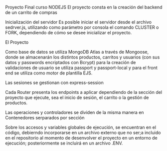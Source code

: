 Proyecto Final curso NODEJS
El proyecto consta en la creación del backend de un carrito de compras

Inicialización del servidor
Es posible iniciar el servidor desde el archivo sedrver.js, utilizando como parámetro por consola el comando CLUSTER o FORK, dependiendo de cómo se desee inicializar el proyecto.

El Proyecto

Como base de datos se utiliza MongoDB Atlas a través de Mongoose, donde se almacenarán los distintos productos, carritos y usuarios (con sus datos y passwords encriptados con Bcrypt) para la creación de validaciones de usuario se utiliza passport y passport-local y para el front end se utiliza como motor de plantilla EJS.

Las sesiones se gestionan con express-session

Cada Router presenta los endpoints a aplicar dependiendo de la sección del proyecto que ejecute, sea el inicio de sesión, el carrito o la gestión de productos.

Las operaciones y controladores se dividen de la misma manera en Contenedores serparados por sección

Sobre los accesos y variables globales de ejecución, se encuentran en el código, debierndo incorporarse en un archivo externo que no ser;a incluido en el repositorio al momento de desenvolver el proyecto en un entorno de ejecución; posteriormente se incluirá en un archivo .ENV.
